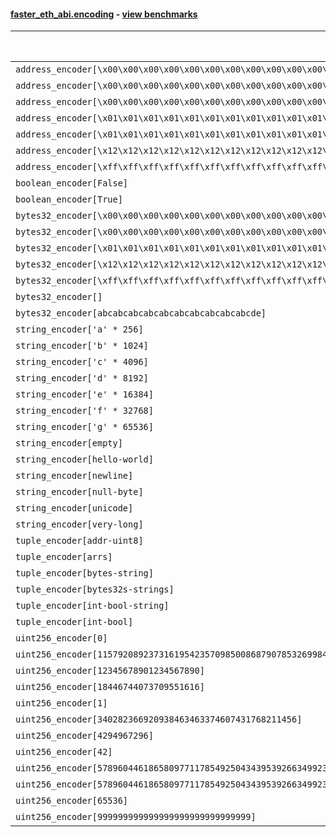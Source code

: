 #### [faster_eth_abi.encoding](https://github.com/BobTheBuidler/faster-eth-abi/blob/master/faster_eth_abi/encoding.py) - [view benchmarks](https://github.com/BobTheBuidler/faster-eth-abi/blob/master/benchmarks/test_encoding_benchmarks.py)

| Function | Reference Mean | Faster Mean | % Change | Speedup (%) | x Faster | Faster |
|----------|---------------|-------------|----------|-------------|----------|--------|
| `address_encoder[\x00\x00\x00\x00\x00\x00\x00\x00\x00\x00\x00\x00\x00\x00\x00\x00\x00\x00\x00\x00]` | 0.0011062545956635325 | 0.0004135566369049664 | 62.62% | 167.50% | 2.67x | ✅ |
| `address_encoder[\x00\x00\x00\x00\x00\x00\x00\x00\x00\x00\x00\x00\x00\x00\x00\x00\x00\x00\x00\x01]` | 0.0011102887313261657 | 0.00041321833479538616 | 62.78% | 168.69% | 2.69x | ✅ |
| `address_encoder[\x00\x00\x00\x00\x00\x00\x00\x00\x00\x00\x00\x00\x00\x00\x00\x00\x00\x00\x00\x02]` | 0.0011054139530884124 | 0.000413266574287506 | 62.61% | 167.48% | 2.67x | ✅ |
| `address_encoder[\x01\x01\x01\x01\x01\x01\x01\x01\x01\x01\x01\x01\x01\x01\x01\x01\x01\x01\x01\x00]` | 0.0011090334602627465 | 0.00041437216396050396 | 62.64% | 167.64% | 2.68x | ✅ |
| `address_encoder[\x01\x01\x01\x01\x01\x01\x01\x01\x01\x01\x01\x01\x01\x01\x01\x01\x01\x01\x01\x01]` | 0.0011106329325597534 | 0.00041400220502422184 | 62.72% | 168.27% | 2.68x | ✅ |
| `address_encoder[\x12\x12\x12\x12\x12\x12\x12\x12\x12\x12\x12\x12\x12\x12\x12\x12\x12\x12\x12\x12]` | 0.0010963569445755935 | 0.00041270600371794125 | 62.36% | 165.65% | 2.66x | ✅ |
| `address_encoder[\xff\xff\xff\xff\xff\xff\xff\xff\xff\xff\xff\xff\xff\xff\xff\xff\xff\xff\xff\xff]` | 0.0011039199963973965 | 0.0004190921855686484 | 62.04% | 163.41% | 2.63x | ✅ |
| `boolean_encoder[False]` | 0.0006439997582938672 | 0.00024205229837666976 | 62.41% | 166.06% | 2.66x | ✅ |
| `boolean_encoder[True]` | 0.0006412652266075908 | 0.00024289736768828954 | 62.12% | 164.01% | 2.64x | ✅ |
| `bytes32_encoder[\x00\x00\x00\x00\x00\x00\x00\x00\x00\x00\x00\x00\x00\x00\x00\x00\x00\x00\x00\x00\x00\x00\x00\x00\x00\x00\x00\x00\x00\x00\x00\x00]` | 0.0006261107930254332 | 0.0002484405160470195 | 60.32% | 152.02% | 2.52x | ✅ |
| `bytes32_encoder[\x00\x00\x00\x00\x00\x00\x00\x00\x00\x00\x00\x00\x00\x00\x00\x00]` | 0.0006345383146170067 | 0.00025544310028373065 | 59.74% | 148.41% | 2.48x | ✅ |
| `bytes32_encoder[\x01\x01\x01\x01\x01\x01\x01\x01\x01\x01\x01\x01\x01\x01\x01\x01\x01\x01\x01\x01\x01\x01\x01\x01\x01\x01\x01\x01\x01\x01\x01\x01]` | 0.0006406620581064855 | 0.0002558581262416102 | 60.06% | 150.40% | 2.50x | ✅ |
| `bytes32_encoder[\x12\x12\x12\x12\x12\x12\x12\x12\x12\x12\x12\x12\x12\x12\x12\x12\x12\x12\x12\x12\x12\x12\x12\x12\x12\x12\x12\x12\x12\x12\x12\x12]` | 0.0006388285165322741 | 0.0002475436220713289 | 61.25% | 158.07% | 2.58x | ✅ |
| `bytes32_encoder[\xff\xff\xff\xff\xff\xff\xff\xff\xff\xff\xff\xff\xff\xff\xff\xff\xff\xff\xff\xff\xff\xff\xff\xff\xff\xff\xff\xff\xff\xff\xff\xff]` | 0.0006377147478371884 | 0.00024808040726011167 | 61.10% | 157.06% | 2.57x | ✅ |
| `bytes32_encoder[]` | 0.0006374565065498431 | 0.0002517421603611213 | 60.51% | 153.22% | 2.53x | ✅ |
| `bytes32_encoder[abcabcabcabcabcabcabcabcabcabcde]` | 0.0006348804271434412 | 0.00024795197252707173 | 60.95% | 156.05% | 2.56x | ✅ |
| `string_encoder['a' * 256]` | 0.0010018544299382464 | 0.00039768153512475374 | 60.31% | 151.92% | 2.52x | ✅ |
| `string_encoder['b' * 1024]` | 0.001042214456546319 | 0.0004319094995300062 | 58.56% | 141.30% | 2.41x | ✅ |
| `string_encoder['c' * 4096]` | 0.001035814060916588 | 0.0004476394672897781 | 56.78% | 131.39% | 2.31x | ✅ |
| `string_encoder['d' * 8192]` | 0.0010718574547680694 | 0.0004732546965166922 | 55.85% | 126.49% | 2.26x | ✅ |
| `string_encoder['e' * 16384]` | 0.0011330453680288674 | 0.0005258310238529161 | 53.59% | 115.48% | 2.15x | ✅ |
| `string_encoder['f' * 32768]` | 0.0012451198114686892 | 0.000652165817984326 | 47.62% | 90.92% | 1.91x | ✅ |
| `string_encoder['g' * 65536]` | 0.0014811178948248456 | 0.0008746179494058336 | 40.95% | 69.34% | 1.69x | ✅ |
| `string_encoder[empty]` | 0.000983814659572632 | 0.00038649994045220575 | 60.71% | 154.54% | 2.55x | ✅ |
| `string_encoder[hello-world]` | 0.0010091840492159197 | 0.0003928201827571637 | 61.08% | 156.91% | 2.57x | ✅ |
| `string_encoder[newline]` | 0.0010095364549694873 | 0.0003933294521177339 | 61.04% | 156.66% | 2.57x | ✅ |
| `string_encoder[null-byte]` | 0.0010047460894328146 | 0.00038992277906480107 | 61.19% | 157.68% | 2.58x | ✅ |
| `string_encoder[unicode]` | 0.0010078340772725525 | 0.0003989479777610953 | 60.42% | 152.62% | 2.53x | ✅ |
| `string_encoder[very-long]` | 0.00169682503780552 | 0.0010903965815536878 | 35.74% | 55.62% | 1.56x | ✅ |
| `tuple_encoder[addr-uint8]` | 0.0013634153465471963 | 0.0005599387754440171 | 58.93% | 143.49% | 2.43x | ✅ |
| `tuple_encoder[arrs]` | 0.001919467681162746 | 0.0008842939921111956 | 53.93% | 117.06% | 2.17x | ✅ |
| `tuple_encoder[bytes-string]` | 0.001151467446015652 | 0.0004960562587144656 | 56.92% | 132.12% | 2.32x | ✅ |
| `tuple_encoder[bytes32s-strings]` | 0.002582884790888969 | 0.0010199715272286053 | 60.51% | 153.23% | 2.53x | ✅ |
| `tuple_encoder[int-bool-string]` | 0.0016129479398486204 | 0.0006951187494022026 | 56.90% | 132.04% | 2.32x | ✅ |
| `tuple_encoder[int-bool]` | 0.0009262517152981962 | 0.00039402995387470877 | 57.46% | 135.07% | 2.35x | ✅ |
| `uint256_encoder[0]` | 0.0007605907851034831 | 0.000295383802183616 | 61.16% | 157.49% | 2.57x | ✅ |
| `uint256_encoder[115792089237316195423570985008687907853269984665640564039457584007913129639935]` | 0.0007764312185889909 | 0.0003008767940966826 | 61.25% | 158.06% | 2.58x | ✅ |
| `uint256_encoder[12345678901234567890]` | 0.0007772427636987449 | 0.0003009040647483235 | 61.29% | 158.30% | 2.58x | ✅ |
| `uint256_encoder[18446744073709551616]` | 0.0007779749658524215 | 0.0003014734996521897 | 61.25% | 158.06% | 2.58x | ✅ |
| `uint256_encoder[1]` | 0.0007679193985751757 | 0.00029661256653775104 | 61.37% | 158.90% | 2.59x | ✅ |
| `uint256_encoder[340282366920938463463374607431768211456]` | 0.0007681263577763905 | 0.00031224010730710367 | 59.35% | 146.01% | 2.46x | ✅ |
| `uint256_encoder[4294967296]` | 0.0007780295170192031 | 0.0003044445798876957 | 60.87% | 155.56% | 2.56x | ✅ |
| `uint256_encoder[42]` | 0.0007711888252135948 | 0.00029805090614975165 | 61.35% | 158.74% | 2.59x | ✅ |
| `uint256_encoder[57896044618658097711785492504343953926634992332820282019728792003956564819967]` | 0.0007752345240983865 | 0.00029933839993098136 | 61.39% | 158.98% | 2.59x | ✅ |
| `uint256_encoder[57896044618658097711785492504343953926634992332820282019728792003956564819968]` | 0.0007656276684217614 | 0.0002997234692794967 | 60.85% | 155.44% | 2.55x | ✅ |
| `uint256_encoder[65536]` | 0.0007663419850720311 | 0.00030744268680208206 | 59.88% | 149.26% | 2.49x | ✅ |
| `uint256_encoder[999999999999999999999999999999]` | 0.0007813190519361653 | 0.00030104638543135054 | 61.47% | 159.53% | 2.60x | ✅ |
